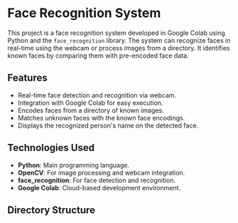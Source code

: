 # Face Recognition System

This project is a face recognition system developed in Google Colab using Python and the `face_recognition` library. The system can recognize faces in real-time using the webcam or process images from a directory. It identifies known faces by comparing them with pre-encoded face data.

## Features
- Real-time face detection and recognition via webcam.
- Integration with Google Colab for easy execution.
- Encodes faces from a directory of known images.
- Matches unknown faces with the known face encodings.
- Displays the recognized person's name on the detected face.

## Technologies Used
- **Python**: Main programming language.
- **OpenCV**: For image processing and webcam integration.
- **face_recognition**: For face detection and recognition.
- **Google Colab**: Cloud-based development environment.

## Directory Structure
